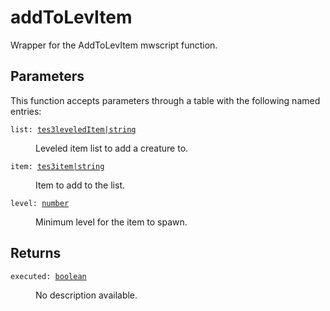 # addToLevItem

Wrapper for the AddToLevItem mwscript function.

## Parameters

This function accepts parameters through a table with the following named entries:

<dl class="describe">
<dt><code class="descname">list: <a href="https://mwse.readthedocs.io/en/latest/lua/type/tes3leveledItem|string.html">tes3leveledItem|string</a></code></dt>
<dd>

Leveled item list to add a creature to.

</dd>
<dt><code class="descname">item: <a href="https://mwse.readthedocs.io/en/latest/lua/type/tes3item|string.html">tes3item|string</a></code></dt>
<dd>

Item to add to the list.

</dd>
<dt><code class="descname">level: <a href="https://mwse.readthedocs.io/en/latest/lua/type/number.html">number</a></code></dt>
<dd>

Minimum level for the item to spawn.

</dd>
</dl>

## Returns

<dl class="describe">
<dt><code class="descname">executed: <a href="https://mwse.readthedocs.io/en/latest/lua/type/boolean.html">boolean</a></code></dt>
<dd>

No description available.

</dd>
</dl>
